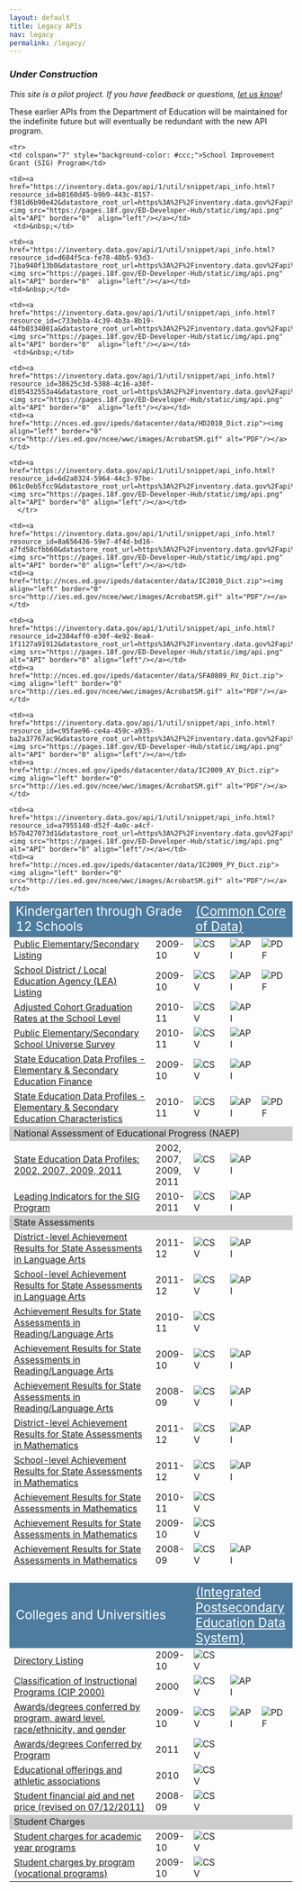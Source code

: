 ```yaml
---
layout: default
title: Legacy APIs
nav: legacy
permalink: /legacy/
---
```



### _Under Construction_

_This site is a pilot project.  If you have feedback or questions, [let us know](https://github.com/18F/ED-Developer-Hub/issues)!_



These earlier APIs from the Department of Education will be maintained for the indefinite future but will eventually be redundant with the new API program.  



<table>
  <tr>
    <td colspan="2" style="background-color: #4e7c9f; font-size: 1.4em; color:#FFF">Kindergarten through Grade 12 Schools</td>
    <td colspan="5" style="background-color: #4e7c9f; font-size: 1.4em; color:#FFF"><a href="http://nces.ed.gov/ccd/" style="color:#FFF">(Common Core of Data)</a></td>
  </tr>
  <tr>
    <td width="50%"><a href="https://inventory.data.gov/dataset/c325a86a-a0da-479d-bb87-cdbf88833b25/resource/102fd9bd-4737-401b-b88f-5c5b0fab94ec">Public Elementary/Secondary Listing</a></td>
    <td width="12%">2009-10</td>
    <td><a href="https://inventory.data.gov/dataset/c325a86a-a0da-479d-bb87-cdbf88833b25/resource/102fd9bd-4737-401b-b88f-5c5b0fab94ec/download/userssharedsdfpublicelementarysecondaryunivsrvy200910.csv"><img src="https://pages.18f.gov/ED-Developer-Hub/static/img/csv.png" alt="CSV" border="0" align="left"/></a></td>
    <td><a href="https://inventory.data.gov/api/1/util/snippet/api_info.html?resource_id=102fd9bd-4737-401b-b88f-5c5b0fab94ec&datastore_root_url=https%3A%2F%2Finventory.data.gov%2Fapi%2Faction"><img src="https://pages.18f.gov/ED-Developer-Hub/static/img/api.png" alt="API" border="0"  align="left"/></a></td>
    <td><a href="http://nces.ed.gov/ccd/pdf/INsc09101a.pdf"><img align="left" border="0" src="http://ies.ed.gov/ncee/wwc/images/AcrobatSM.gif" alt="PDF"/></a></td>
  </tr>
  <tr>
    <td><a href="https://inventory.data.gov/dataset/04da5aea-5366-46d6-92de-1c4901973494/resource/37e62816-d097-42c5-9ec9-6b56abe6c4c9">School District / Local Education Agency (LEA) Listing</a></td>
    <td>2009-10</td>
    <td><a href="https://inventory.data.gov/dataset/04da5aea-5366-46d6-92de-1c4901973494/resource/37e62816-d097-42c5-9ec9-6b56abe6c4c9/download/localeductnagncysdunvsrvydata200910.csv"><img src="https://pages.18f.gov/ED-Developer-Hub/static/img/csv.png" alt="CSV" border="0" align="left"/></a></td>
    <td><a href="https://inventory.data.gov/api/1/util/snippet/api_info.html?resource_id=37e62816-d097-42c5-9ec9-6b56abe6c4c9&datastore_root_url=https%3A%2F%2Finventory.data.gov%2Fapi%2Faction"><img src="https://pages.18f.gov/ED-Developer-Hub/static/img/api.png" alt="API" border="0"  align="left"/></a></td>
    <td><a href="http://nces.ed.gov/ccd/pdf/pau091agen.pdf"><img align="left" border="0" src="http://ies.ed.gov/ncee/wwc/images/AcrobatSM.gif" alt="PDF"/></a></td>
  </tr>
   <tr>
    <td><a href="https://inventory.data.gov/dataset/e0aa37d1-3956-43df-a63d-e14ddd1f8d7f/resource/566c5a0c-0a44-4ada-af54-7b3cd826d306">Adjusted Cohort Graduation Rates at the School Level</a></td>
    <td>2010-11</td>
    <td><a href="https://inventory.data.gov/dataset/e0aa37d1-3956-43df-a63d-e14ddd1f8d7f/resource/566c5a0c-0a44-4ada-af54-7b3cd826d306/download/adjustedcohortgrdtnratesslsy201011.csv"><img src="https://pages.18f.gov/ED-Developer-Hub/static/img/csv.png" alt="CSV" border="0" align="left"/></a></td>
    <td><a href="https://inventory.data.gov/api/1/util/snippet/api_info.html?resource_id=566c5a0c-0a44-4ada-af54-7b3cd826d306&datastore_root_url=https%3A%2F%2Finventory.data.gov%2Fapi%2Faction"><img src="https://pages.18f.gov/ED-Developer-Hub/static/img/api.png" alt="API" border="0"  align="left"/></a></td>
    <td>&nbsp;</td>
  </tr>

  <tr>
    <td><a href="https://inventory.data.gov/dataset/856103e8-8421-4064-bfe2-bb24f16b312d/resource/6c334124-f07f-4791-9fc6-d7f95eb9e7f5">Public Elementary/Secondary School Universe Survey</a></td>
    <td>2010-11</td>
    <td><a href="https://inventory.data.gov/dataset/856103e8-8421-4064-bfe2-bb24f16b312d/resource/6c334124-f07f-4791-9fc6-d7f95eb9e7f5/download/ncesccdpessunivsrvydata201011.csv" alt="CSV" border="0" align="left"><img src="https://pages.18f.gov/ED-Developer-Hub/static/img/csv.png" alt="CSV" border="0" align="left"/></a></td>
    <td><a href="https://inventory.data.gov/api/1/util/snippet/api_info.html?resource_id=6c334124-f07f-4791-9fc6-d7f95eb9e7f5&datastore_root_url=https%3A%2F%2Finventory.data.gov%2Fapi%2Faction"><img src="https://pages.18f.gov/ED-Developer-Hub/static/img/api.png" alt="API" border="0"  align="left"/></a></td>
     <td>&nbsp;</td>
  </tr>
  
  <tr>
    <td><a href="https://inventory.data.gov/dataset/625c4581-f3f9-4479-afaf-249901fb8025/resource/4dabce7c-756b-44d3-ac41-dfd162dfa93e">State Education Data Profiles - Elementary & Secondary Education Finance</a></td>
    <td>2009-10</td>
    <td><a href="https://inventory.data.gov/dataset/625c4581-f3f9-4479-afaf-249901fb8025/resource/4dabce7c-756b-44d3-ac41-dfd162dfa93e/download/userssharedsdfncessedpesedctnfinanceccd20092010.csv"><img src="https://pages.18f.gov/ED-Developer-Hub/static/img/csv.png" alt="CSV" border="0" align="left"/></a></td>
    <td><a href="https://inventory.data.gov/api/1/util/snippet/api_info.html?resource_id=4dabce7c-756b-44d3-ac41-dfd162dfa93e&datastore_root_url=https%3A%2F%2Finventory.data.gov%2Fapi%2Faction"><img src="https://pages.18f.gov/ED-Developer-Hub/static/img/api.png" alt="API" border="0"  align="left"/></a></td>
     <td>&nbsp;</td>
  </tr>
  
  <tr>
    <td><a href="https://inventory.data.gov/dataset/7c79adce-d0ac-4916-937d-1acad48dde27/resource/ea8517bd-a950-482a-bb63-e40736bbd7a4">State Education Data Profiles - Elementary & Secondary Education Characteristics</a></td>
    <td>2010-11</td>
    <td><a href="https://inventory.data.gov/dataset/7c79adce-d0ac-4916-937d-1acad48dde27/resource/ea8517bd-a950-482a-bb63-e40736bbd7a4/download/userssharedsdfncessedpesedctnchrstcsccd20102011.csv"><img src="https://pages.18f.gov/ED-Developer-Hub/static/img/csv.png" alt="CSV" border="0" align="left"/></a></td>
    <td><a href="https://inventory.data.gov/api/1/util/snippet/api_info.html?resource_id=ea8517bd-a950-482a-bb63-e40736bbd7a4&datastore_root_url=https%3A%2F%2Finventory.data.gov%2Fapi%2Faction"><img src="https://pages.18f.gov/ED-Developer-Hub/static/img/api.png" alt="API" border="0"  align="left"/></a></td>
    <td><a href="https://explore.data.gov/api/views/vi5x-f3ti/rows.pdf?accessType=DOWNLOAD"><img align="left" border="0" src="http://ies.ed.gov/ncee/wwc/images/AcrobatSM.gif" alt="PDF"/></a></td>
  </tr>
  
  <tr>
    <td colspan="7" style="background-color: #ccc;">National Assessment of Educational Progress (NAEP)</td>
  </tr>
   <tr>
    <td><a href="https://inventory.data.gov/dataset/c25ae6bf-66c3-4a7d-867f-2cceeba5c039/resource/c9a98ee3-e3b3-4b0b-ac26-8378c18b4550">State Education Data Profiles: 2002, 2007, 2009, 2011</a></td>
    <td>2002, 2007, 2009, 2011</td>
    <td><a href="https://inventory.data.gov/dataset/c25ae6bf-66c3-4a7d-867f-2cceeba5c039/resource/c9a98ee3-e3b3-4b0b-ac26-8378c18b4550/download/userssharedsdfncessedpnaep2002200720092011.csv"><img src="https://pages.18f.gov/ED-Developer-Hub/static/img/csv.png" alt="CSV" border="0" align="left"/></a></td>
    <td><a href="https://inventory.data.gov/api/1/util/snippet/api_info.html?resource_id=c9a98ee3-e3b3-4b0b-ac26-8378c18b4550&datastore_root_url=https%3A%2F%2Finventory.data.gov%2Fapi%2Faction"><img src="https://pages.18f.gov/ED-Developer-Hub/static/img/api.png" alt="API" border="0"  align="left"/></a></td>
    <td>&nbsp;</td>
  </tr>
  
    <tr>
    <td colspan="7" style="background-color: #ccc;">School Improvement Grant (SIG) Program</td>
  </tr>
   <tr>
    <td><a href="https://inventory.data.gov/dataset/27a1a391-a8fa-46dc-bcae-a23ba741cb78/resource/d7c214da-cb07-4437-a6f4-ba89d1d9aca3">Leading Indicators for the SIG Program</a></td>
    <td>2010-2011</td>
    <td><a href="https://inventory.data.gov/dataset/27a1a391-a8fa-46dc-bcae-a23ba741cb78/resource/d7c214da-cb07-4437-a6f4-ba89d1d9aca3/download/userssharedsdfleadingindtrsschlimprvgrntprogsy201011.csv"><img src="https://pages.18f.gov/ED-Developer-Hub/static/img/csv.png" alt="CSV" border="0" align="left"/></a></td>
    <td><a href="https://inventory.data.gov/api/1/util/snippet/api_info.html?resource_id=d7c214da-cb07-4437-a6f4-ba89d1d9aca3&datastore_root_url=https%3A%2F%2Finventory.data.gov%2Fapi%2Faction"><img src="https://pages.18f.gov/ED-Developer-Hub/static/img/api.png" alt="API" border="0"  align="left"/></a></td>
    <td>&nbsp;</td>
  </tr>
  
  <tr>
    <td colspan="7" style="background-color: #ccc;">State Assessments</td>
  </tr>

<tr>
<td><a href="https://inventory.data.gov/dataset/e4b3ce38-c0e2-45c1-97b4-73f6a467e801/resource/7c9a1737-5501-492a-8d23-99e1501e9e0b">District-level Achievement Results for State Assessments in Language Arts</a></td>
<td>2011-12</td>
<td><a href="https://inventory.data.gov/dataset/e4b3ce38-c0e2-45c1-97b4-73f6a467e801/resource/7c9a1737-5501-492a-8d23-99e1501e9e0b/download/userssharedsdfleaachvrsltsassessrlasy201112.csv"><img src="https://pages.18f.gov/ED-Developer-Hub/static/img/csv.png" alt="CSV" border="0" align="left"/></a></td>
<td><a href="https://inventory.data.gov/api/1/util/snippet/api_info.html?resource_id=7c9a1737-5501-492a-8d23-99e1501e9e0b&datastore_root_url=https%3A%2F%2Finventory.data.gov%2Fapi%2Faction"><img src="https://pages.18f.gov/ED-Developer-Hub/static/img/api.png" alt="API" border="0"  align="left"/></a></td>
 <td>&nbsp;</td>
</tr>

<tr>
<td><a href="https://inventory.data.gov/dataset/e1f06719-f437-431c-8a52-d7706b7791aa/resource/5a238416-a57d-4c73-8c3c-e3bd1d0d7cb7
">School-level Achievement Results for State Assessments in Language Arts</a></td>
<td>2011-12</td>
<td><a href="https://inventory.data.gov/dataset/e1f06719-f437-431c-8a52-d7706b7791aa/resource/5a238416-a57d-4c73-8c3c-e3bd1d0d7cb7/download/userssharedsdfachvmntrsltsstateassmtsrlasy201112.csv"><img src="https://pages.18f.gov/ED-Developer-Hub/static/img/csv.png" alt="CSV" border="0" align="left"/></a></td>
<td><a href="https://inventory.data.gov/api/1/util/snippet/api_info.html?resource_id=5a238416-a57d-4c73-8c3c-e3bd1d0d7cb7&datastore_root_url=https%3A%2F%2Finventory.data.gov%2Fapi%2Faction"><img src="https://pages.18f.gov/ED-Developer-Hub/static/img/api.png" alt="API" border="0"  align="left"/></a></td>
 <td>&nbsp;</td>
</tr>



   <tr>
    <td><a href="https://inventory.data.gov/dataset/d1f40ea1-0cda-49e1-8d12-3128c115db20/resource/b8160d45-b9b9-443c-8157-f381d6b90e42">Achievement Results for State Assessments in Reading/Language Arts</a></td>
    <td>2010-11</td>
    <td><a href="https://inventory.data.gov/dataset/d1f40ea1-0cda-49e1-8d12-3128c115db20/resource/b8160d45-b9b9-443c-8157-f381d6b90e42/download/achvmntrsltsstateassmtsrlasy201011.csv"><img src="https://pages.18f.gov/ED-Developer-Hub/static/img/csv.png" alt="CSV" border="0" align="left"/></a></td>
   
    <td><a href="https://inventory.data.gov/api/1/util/snippet/api_info.html?resource_id=b8160d45-b9b9-443c-8157-f381d6b90e42&datastore_root_url=https%3A%2F%2Finventory.data.gov%2Fapi%2Faction"><img src="https://pages.18f.gov/ED-Developer-Hub/static/img/api.png" alt="API" border="0"  align="left"/></a></td>
     <td>&nbsp;</td>
  </tr>
   <tr>
    <td><a href="https://inventory.data.gov/dataset/d1f40ea1-0cda-49e1-8d12-3128c115db20/resource/b8160d45-b9b9-443c-8157-f381d6b90e42">Achievement Results for State Assessments in Reading/Language Arts</a></td>
    <td>2009-10</td>
    <td><a href="https://inventory.data.gov/dataset/47620f0a-dd76-4fcc-915a-88cfdb2e32cf/resource/ede08664-bd3a-4f05-92ed-3caefc5c3584/download/userssharedsdfachvmntrsltsstateassmtsrlasy200910.csv"><img src="https://pages.18f.gov/ED-Developer-Hub/static/img/csv.png" alt="CSV" border="0" align="left"/></a></td>
       <td><a href="https://inventory.data.gov/api/1/util/snippet/api_info.html?resource_id=ede08664-bd3a-4f05-92ed-3caefc5c3584&datastore_root_url=https%3A%2F%2Finventory.data.gov%2Fapi%2Faction"><img src="https://pages.18f.gov/ED-Developer-Hub/static/img/api.png" alt="API" border="0"  align="left"/></a></td>
      <td>&nbsp;</td>
  </tr>
   <tr>
    <td><a href="https://inventory.data.gov/dataset/ceddd972-83af-4ee8-93b0-db087d7883f7/resource/d00b9f82-fcfb-46f2-8c15-7208cfd9a0b4">Achievement Results for State Assessments in Reading/Language Arts</a></td>
    <td>2008-09</td>
    <td><a href="https://inventory.data.gov/dataset/ceddd972-83af-4ee8-93b0-db087d7883f7/resource/d00b9f82-fcfb-46f2-8c15-7208cfd9a0b4/download/achvmntrsltsstateassmtsrlasy200809.csv"><img src="https://pages.18f.gov/ED-Developer-Hub/static/img/csv.png" alt="CSV" border="0" align="left"/></a></td>
        <td><a href="https://inventory.data.gov/api/1/util/snippet/api_info.html?resource_id=d00b9f82-fcfb-46f2-8c15-7208cfd9a0b4&datastore_root_url=https%3A%2F%2Finventory.data.gov%2Fapi%2Faction"><img src="https://pages.18f.gov/ED-Developer-Hub/static/img/api.png" alt="API" border="0"  align="left"/></a></td>
    <td>&nbsp;</td>
  </tr>


<tr>
<td><a href="https://inventory.data.gov/dataset/53266ad7-8fc0-4929-b4be-fb93772bd441/resource/b4e7f148-3afc-4782-84a3-dfaca3156e8b">District-level Achievement Results for State Assessments in Mathematics</a></td>
<td>2011-12</td>
<td><a href="https://inventory.data.gov/dataset/53266ad7-8fc0-4929-b4be-fb93772bd441/resource/b4e7f148-3afc-4782-84a3-dfaca3156e8b/download/userssharedsdflealvlachvmntrsltsforstateassmntsinmathssy201112.csv"><img src="https://pages.18f.gov/ED-Developer-Hub/static/img/csv.png" alt="CSV" border="0" align="left"/></a></td>
<td><a href="https://inventory.data.gov/api/1/util/snippet/api_info.html?resource_id=b4e7f148-3afc-4782-84a3-dfaca3156e8b&datastore_root_url=https%3A%2F%2Finventory.data.gov%2Fapi%2Faction"><img src="https://pages.18f.gov/ED-Developer-Hub/static/img/api.png" alt="API" border="0"  align="left"/></a></td>
 <td>&nbsp;</td>
</tr>

<tr>
<td><a href="https://inventory.data.gov/dataset/cee9d558-313f-41f7-8955-1d6e4df3a2dc/resource/0f696b5b-129c-4a83-93af-662f5f8162f4">School-level Achievement Results for State Assessments in Mathematics</a></td>
<td>2011-12</td>
<td><a href="https://inventory.data.gov/dataset/cee9d558-313f-41f7-8955-1d6e4df3a2dc/resource/0f696b5b-129c-4a83-93af-662f5f8162f4/download/userssharedsdfachvmntrsltsstateassmtsmathssy201112.csv"><img src="https://pages.18f.gov/ED-Developer-Hub/static/img/csv.png" alt="CSV" border="0" align="left"/></a></td>
<td><a href="https://inventory.data.gov/api/1/util/snippet/api_info.html?resource_id=0f696b5b-129c-4a83-93af-662f5f8162f4&datastore_root_url=https%3A%2F%2Finventory.data.gov%2Fapi%2Faction"><img src="https://pages.18f.gov/ED-Developer-Hub/static/img/api.png" alt="API" border="0"  align="left"/></a></td>
<td>&nbsp;</td>
</tr>

   <tr>
    <td><a href="https://inventory.data.gov/dataset/d78fbf42-64ed-4988-ba19-c8b9d83a960e/resource/d684f5ca-fe78-40b5-93d3-71ba940f13b0">Achievement Results for State Assessments in Mathematics</a></td>
    <td>2010-11</td>
    <td><a href="https://inventory.data.gov/dataset/d78fbf42-64ed-4988-ba19-c8b9d83a960e/resource/d684f5ca-fe78-40b5-93d3-71ba940f13b0/download/achvmntrsltsstateassmtsmathssy201011.csv"><img src="https://pages.18f.gov/ED-Developer-Hub/static/img/csv.png" alt="CSV" border="0" align="left"/></a></td>
    
    <td><a href="https://inventory.data.gov/api/1/util/snippet/api_info.html?resource_id=d684f5ca-fe78-40b5-93d3-71ba940f13b0&datastore_root_url=https%3A%2F%2Finventory.data.gov%2Fapi%2Faction"><img src="https://pages.18f.gov/ED-Developer-Hub/static/img/api.png" alt="API" border="0"  align="left"/></a></td>
    <td>&nbsp;</td>
  </tr>
   <tr>
    <td><a href="https://inventory.data.gov/dataset/24675c4c-b470-4c34-94d5-02fe9a661767/resource/c733eb3a-4c39-4b3a-8b19-44fb0334001a">Achievement Results for State Assessments in Mathematics</a></td>
    <td>2009-10</td>
    <td><a href="https://inventory.data.gov/dataset/24675c4c-b470-4c34-94d5-02fe9a661767/resource/c733eb3a-4c39-4b3a-8b19-44fb0334001a/download/userssharedsdfachvmntrsltsstateassmtsmathssy200910.csv"><img src="https://pages.18f.gov/ED-Developer-Hub/static/img/csv.png" alt="CSV" border="0" align="left"/></a></td>
    
    <td><a href="https://inventory.data.gov/api/1/util/snippet/api_info.html?resource_id=c733eb3a-4c39-4b3a-8b19-44fb0334001a&datastore_root_url=https%3A%2F%2Finventory.data.gov%2Fapi%2Faction"><img src="https://pages.18f.gov/ED-Developer-Hub/static/img/api.png" alt="API" border="0"  align="left"/></a></td>
     <td>&nbsp;</td>
  </tr>
   <tr>
    <td><a href="https://inventory.data.gov/dataset/4165d446-3bdf-4b8e-9310-ffe34737c19e/resource/89fec729-9ab9-43d5-8dcd-e65dfab2a17c">Achievement Results for State Assessments in Mathematics</a></td>
    <td>2008-09</td>
    <td><a href="https://inventory.data.gov/dataset/4165d446-3bdf-4b8e-9310-ffe34737c19e/resource/89fec729-9ab9-43d5-8dcd-e65dfab2a17c/download/achvmntrsltsstateassmtsmathssy200809.csv"><img src="https://pages.18f.gov/ED-Developer-Hub/static/img/csv.png" alt="CSV" border="0" align="left"/></a></td>
        <td><a href="https://inventory.data.gov/api/1/util/snippet/api_info.html?resource_id=89fec729-9ab9-43d5-8dcd-e65dfab2a17c&datastore_root_url=https%3A%2F%2Finventory.data.gov%2Fapi%2Faction"><img src="https://pages.18f.gov/ED-Developer-Hub/static/img/api.png" alt="API" border="0"  align="left"/></a></td>
     <td>&nbsp;</td>
  </tr>
  <tr>
    <td>&nbsp;</td>
  </tr>
  <tr>
    <td colspan="2" style="background-color: #4e7c9f; font-size: 1.4em; color:#FFF">Colleges and Universities</td>
    <td colspan="5" style="background-color: #4e7c9f; font-size: 1.4em; color:#FFF"><a href="http://nces.ed.gov/ipeds/" style="color:#FFF">(Integrated Postsecondary Education Data System)</a></td>
  </tr>
  <tr>
    <td><a href="https://inventory.data.gov/dataset/032e19b4-5a90-41dc-83ff-6e4cd234f565/resource/38625c3d-5388-4c16-a30f-d105432553a4">Directory Listing</a><br/></td>
    <td>2009-10</td>
    <td><a href="https://inventory.data.gov/dataset/032e19b4-5a90-41dc-83ff-6e4cd234f565/resource/38625c3d-5388-4c16-a30f-d105432553a4/download/postscndryunivsrvy2013dirinfo.csv"><img src="https://pages.18f.gov/ED-Developer-Hub/static/img/csv.png" alt="CSV" border="0" align="left"/></a></td>
    
    <td><a href="https://inventory.data.gov/api/1/util/snippet/api_info.html?resource_id=38625c3d-5388-4c16-a30f-d105432553a4&datastore_root_url=https%3A%2F%2Finventory.data.gov%2Fapi%2Faction"><img src="https://pages.18f.gov/ED-Developer-Hub/static/img/api.png" alt="API" border="0"  align="left"/></a></td>
    <td><a href="http://nces.ed.gov/ipeds/datacenter/data/HD2010_Dict.zip"><img align="left" border="0" src="http://ies.ed.gov/ncee/wwc/images/AcrobatSM.gif" alt="PDF"/></a></td>
  </tr>
  
  <tr>
    <td><a href="https://inventory.data.gov/dataset/b06ca923-ec64-4000-a9e1-86216bb3907d/resource/6fa1786f-ef01-4471-b033-aea7a7169e6c">Classification of Instructional Programs (CIP 2000)</a><br/></td>
    <td>2000</td>
    <td><a href="https://inventory.data.gov/dataset/b06ca923-ec64-4000-a9e1-86216bb3907d/resource/6fa1786f-ef01-4471-b033-aea7a7169e6c/download/userssharedsdfncescip2000.csv"><img src="https://pages.18f.gov/ED-Developer-Hub/static/img/csv.png" alt="CSV" border="0" align="left"/></a></td>
        <td><a href="https://inventory.data.gov/api/1/util/snippet/api_info.html?resource_id=6fa1786f-ef01-4471-b033-aea7a7169e6c&datastore_root_url=https%3A%2F%2Finventory.data.gov%2Fapi%2Faction"><img src="https://pages.18f.gov/ED-Developer-Hub/static/img/api.png" alt="API" border="0"  align="left"/></a></td>
     <td>&nbsp;</td>
  </tr>
  <tr>
    <td><a href="https://inventory.data.gov/dataset/c44c10ef-4dff-4f15-a3bb-2847f5d70a59/resource/ec830504-afb7-499e-bb97-406388bc6078">Awards/degrees conferred by program, award level, race/ethnicity, and gender</a></td>
    <td>2009-10</td>
    <td><a href="https://inventory.data.gov/dataset/c44c10ef-4dff-4f15-a3bb-2847f5d70a59/resource/ec830504-afb7-499e-bb97-406388bc6078/download/userssharedsdfpostscndryunivsrvy10adcprodalreg.csv"><img src="https://pages.18f.gov/ED-Developer-Hub/static/img/csv.png" alt="CSV" border="0" align="left"/></a><br/></td>
        <td><a href="https://inventory.data.gov/api/1/util/snippet/api_info.html?resource_id=ec830504-afb7-499e-bb97-406388bc6078&datastore_root_url=https%3A%2F%2Finventory.data.gov%2Fapi%2Faction"><img src="https://pages.18f.gov/ED-Developer-Hub/static/img/api.png" alt="API" border="0" align="left"/></a></td>
    <td><a href="http://nces.ed.gov/ipeds/datacenter/data/C2010_A_Dict.zip"><img align="left" border="0" src="http://ies.ed.gov/ncee/wwc/images/AcrobatSM.gif" alt="PDF"/></a></td>
  </tr>
    <tr>
    <td><a href="https://inventory.data.gov/dataset/1e63afca-9587-4b72-aa05-a7f597e9305b/resource/6d2a0324-5964-44c3-97be-061c0eb5fcc9">Awards/degrees Conferred by Program</a></td>
    <td>2011</td>
    <td><a href="https://inventory.data.gov/dataset/1e63afca-9587-4b72-aa05-a7f597e9305b/resource/6d2a0324-5964-44c3-97be-061c0eb5fcc9/download/userssharedsdfncesipedsawardsdegreecnfrdbyprog2011.csv"><img src="https://pages.18f.gov/ED-Developer-Hub/static/img/csv.png" alt="CSV" border="0" align="left"/></a><br/></td>
   
    <td><a href="https://inventory.data.gov/api/1/util/snippet/api_info.html?resource_id=6d2a0324-5964-44c3-97be-061c0eb5fcc9&datastore_root_url=https%3A%2F%2Finventory.data.gov%2Fapi%2Faction"><img src="https://pages.18f.gov/ED-Developer-Hub/static/img/api.png" alt="API" border="0" align="left"/></a></td>
      </tr>
  <tr>
    <td><a href="https://inventory.data.gov/dataset/fb384d70-fff0-4bed-802c-935875500206/resource/8a656436-59e7-4f4d-bd16-a7fd58cfbb60">Educational offerings and athletic associations</a></td>
    <td>2010</td>
    <td><a href="https://inventory.data.gov/dataset/fb384d70-fff0-4bed-802c-935875500206/resource/8a656436-59e7-4f4d-bd16-a7fd58cfbb60/download/postscndryunivsrvy2010edctnoffrngsaaupdated.csv"><img src="https://pages.18f.gov/ED-Developer-Hub/static/img/csv.png" alt="CSV" border="0" align="left"/></a></td>
   
    <td><a href="https://inventory.data.gov/api/1/util/snippet/api_info.html?resource_id=8a656436-59e7-4f4d-bd16-a7fd58cfbb60&datastore_root_url=https%3A%2F%2Finventory.data.gov%2Fapi%2Faction"><img src="https://pages.18f.gov/ED-Developer-Hub/static/img/api.png" alt="API" border="0" align="left"/></a></td>
    <td><a href="http://nces.ed.gov/ipeds/datacenter/data/IC2010_Dict.zip"><img align="left" border="0" src="http://ies.ed.gov/ncee/wwc/images/AcrobatSM.gif" alt="PDF"/></a></td>

  </tr>
  
  <tr>
    <td><a href="https://inventory.data.gov/dataset/d3c1aa87-e6ba-4963-9d8d-43f2417d3925/resource/2384aff0-e30f-4e92-8ea4-1f1127a91912">Student financial aid and net price (revised on 07/12/2011)</a></td>
    <td>2008-09</td>
    <td><a href="https://inventory.data.gov/dataset/d3c1aa87-e6ba-4963-9d8d-43f2417d3925/resource/2384aff0-e30f-4e92-8ea4-1f1127a91912/download/userssharedsdfpostscndryunivsrvy2009sfanp200809.csv"><img src="https://pages.18f.gov/ED-Developer-Hub/static/img/csv.png" alt="CSV" border="0" align="left"/></a></td>
    
    <td><a href="https://inventory.data.gov/api/1/util/snippet/api_info.html?resource_id=2384aff0-e30f-4e92-8ea4-1f1127a91912&datastore_root_url=https%3A%2F%2Finventory.data.gov%2Fapi%2Faction"><img src="https://pages.18f.gov/ED-Developer-Hub/static/img/api.png" alt="API" border="0" align="left"/></a></td>
    <td><a href="http://nces.ed.gov/ipeds/datacenter/data/SFA0809_RV_Dict.zip"><img align="left" border="0" src="http://ies.ed.gov/ncee/wwc/images/AcrobatSM.gif" alt="PDF"/></a></td>

  </tr>
  
  <tr>
    <td colspan="7" style="background-color: #ccc;">Student Charges</td>
  </tr>
  <tr>
    <td><a href="https://inventory.data.gov/dataset/5745c647-df74-451e-a62f-b02920daed31/resource/c95fae96-ce4a-459c-a935-ba2a37767ac9">Student charges for academic year programs</a></td>
    <td>2009-10</td>
    <td><a href="https://inventory.data.gov/dataset/5745c647-df74-451e-a62f-b02920daed31/resource/c95fae96-ce4a-459c-a935-ba2a37767ac9/download/postscndryunivsrvy2010stdntchrgsayprogupdated.csv"><img src="https://pages.18f.gov/ED-Developer-Hub/static/img/csv.png" alt="CSV" border="0" align="left"/></a></td>
   
    <td><a href="https://inventory.data.gov/api/1/util/snippet/api_info.html?resource_id=c95fae96-ce4a-459c-a935-ba2a37767ac9&datastore_root_url=https%3A%2F%2Finventory.data.gov%2Fapi%2Faction"><img src="https://pages.18f.gov/ED-Developer-Hub/static/img/api.png" alt="API" border="0" align="left"/></a></td>
    <td><a href="http://nces.ed.gov/ipeds/datacenter/data/IC2009_AY_Dict.zip"><img align="left" border="0" src="http://ies.ed.gov/ncee/wwc/images/AcrobatSM.gif" alt="PDF"/></a></td>

  </tr>
  <tr>
    <td><a href="https://inventory.data.gov/dataset/940cfd88-95e7-44ec-be9e-5dc1ce98c745/resource/a7955148-d52f-4a0c-a4cf-b57b427073d1">Student charges by program (vocational programs)</a></td>
    <td>2009-10</td>
    <td><a href="https://inventory.data.gov/dataset/940cfd88-95e7-44ec-be9e-5dc1ce98c745/resource/a7955148-d52f-4a0c-a4cf-b57b427073d1/download/postscndryunivsrvy2010stdntchrgsprogvpupdated.csv"><img src="https://pages.18f.gov/ED-Developer-Hub/static/img/csv.png" alt="CSV" border="0" align="left"/></a></td>
    
    <td><a href="https://inventory.data.gov/api/1/util/snippet/api_info.html?resource_id=a7955148-d52f-4a0c-a4cf-b57b427073d1&datastore_root_url=https%3A%2F%2Finventory.data.gov%2Fapi%2Faction"><img src="https://pages.18f.gov/ED-Developer-Hub/static/img/api.png" alt="API" border="0" align="left"/></a></td>
    <td><a href="http://nces.ed.gov/ipeds/datacenter/data/IC2009_PY_Dict.zip"><img align="left" border="0" src="http://ies.ed.gov/ncee/wwc/images/AcrobatSM.gif" alt="PDF"/></a></td>
